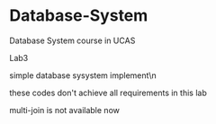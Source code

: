 # Database-System
Database System course in UCAS

Lab3

simple database sysystem implement\n

these codes don't achieve all requirements in this lab 

multi-join is not available now
